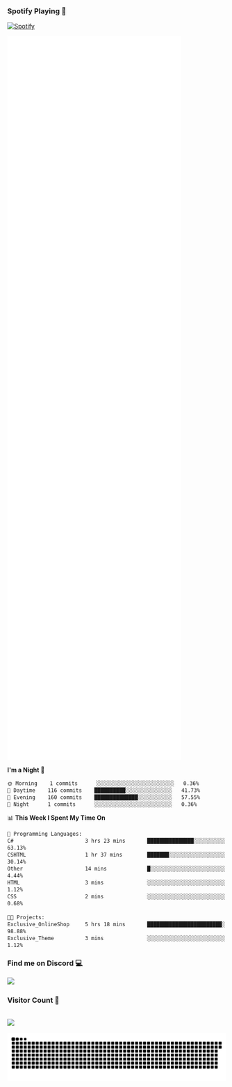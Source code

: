 ### Spotify Playing 🎵
[![Spotify](https://spotify-livestats-callme-milad.vercel.app/api/spotify)](https://open.spotify.com/user/314mrt6dxn5cqoxklh3thbwlr6by)

<img align="center" src="/github-metrics.svg" alt="Metrics" width="400">

<!--START_SECTION:waka-->
**I'm a Night 🦉** 

```text
🌞 Morning    1 commits      ░░░░░░░░░░░░░░░░░░░░░░░░░   0.36% 
🌆 Daytime    116 commits    ██████████░░░░░░░░░░░░░░░   41.73% 
🌃 Evening    160 commits    ██████████████░░░░░░░░░░░   57.55% 
🌙 Night      1 commits      ░░░░░░░░░░░░░░░░░░░░░░░░░   0.36%

```


📊 **This Week I Spent My Time On** 

```text
💬 Programming Languages: 
C#                       3 hrs 23 mins       ███████████████░░░░░░░░░░   63.13% 
CSHTML                   1 hr 37 mins        ███████░░░░░░░░░░░░░░░░░░   30.14% 
Other                    14 mins             █░░░░░░░░░░░░░░░░░░░░░░░░   4.44% 
HTML                     3 mins              ░░░░░░░░░░░░░░░░░░░░░░░░░   1.12% 
CSS                      2 mins              ░░░░░░░░░░░░░░░░░░░░░░░░░   0.68%

🐱‍💻 Projects: 
Exclusive_OnlineShop     5 hrs 18 mins       ████████████████████████░   98.88% 
Exclusive_Theme          3 mins              ░░░░░░░░░░░░░░░░░░░░░░░░░   1.12%

```


<!--END_SECTION:waka-->

### Find me on Discord 💻
<a href="https://discord.gg/t35EjYprS6" rel="nofollow"> 
  <img src="https://discord.c99.nl/widget/theme-3/977957889358573609.png" data-canonical-src="https://discord.c99.nl/widget/theme-3/977957889358573609.png" style="max-width: 100%;"></a>

### Visitor Count 🔢
<p align="left"> 
  <br>
  <img src="https://profile-counter.glitch.me/callme-devil/count.svg" />
</p>

<img src="https://github.com/callme-devil/callme-devil/blob/output/github-contribution-grid-snake.svg" alt="snake" style="max-width: 100%;">
